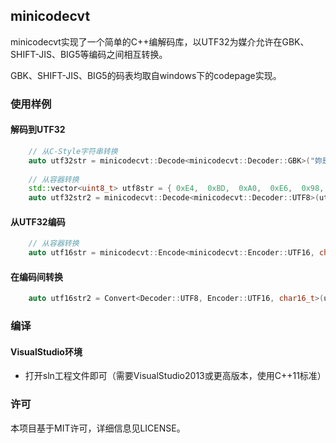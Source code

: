 ## minicodecvt

minicodecvt实现了一个简单的C++编解码库，以UTF32为媒介允许在GBK、SHIFT-JIS、BIG5等编码之间相互转换。

GBK、SHIFT-JIS、BIG5的码表均取自windows下的codepage实现。

### 使用样例
#### 解码到UTF32

```C++
    // 从C-Style字符串转换
    auto utf32str = minicodecvt::Decode<minicodecvt::Decoder::GBK>("妳是我的小呀小蘋果");
    
    // 从容器转换
    std::vector<uint8_t> utf8str = { 0xE4,  0xBD,  0xA0,  0xE6,  0x98,  0xAF,  0xE6,  0x88,  0x91,  0xE7,  0x9A,  0x84,  0xE5,  0xB0,  0x8F,  0xE5,  0x91,  0x80,  0xE5,  0xB0,  0x8F,  0xE8,  0x8B,  0xB9,  0xE6,  0x9E,  0x9C };
    auto utf32str2 = minicodecvt::Decode<minicodecvt::Decoder::UTF8>(utf8str.begin(), utf8str.end());
```

#### 从UTF32编码

```C++
    // 从容器转换
    auto utf16str = minicodecvt::Encode<minicodecvt::Encoder::UTF16, char16_t>(utf32str.begin(), utf32str.end());
```

#### 在编码间转换

```C++
	auto utf16str2 = Convert<Decoder::UTF8, Encoder::UTF16, char16_t>(utf8str.begin(), utf8str.end());
```

### 编译
#### VisualStudio环境

- 打开sln工程文件即可（需要VisualStudio2013或更高版本，使用C++11标准）

### 许可

本项目基于MIT许可，详细信息见LICENSE。
